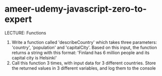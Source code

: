 # ameer-udemy-javascript-zero-to-expert

LECTURE: Functions
1. Write a function called 'describeCountry' which takes three parameters: 
'country', 'population' and 'capitalCity'. Based on this input, the 
function returns a string with this format: 'Finland has 6 million people and its 
capital city is Helsinki'
2. Call this function 3 times, with input data for 3 different countries. Store the 
returned values in 3 different variables, and log them to the console
